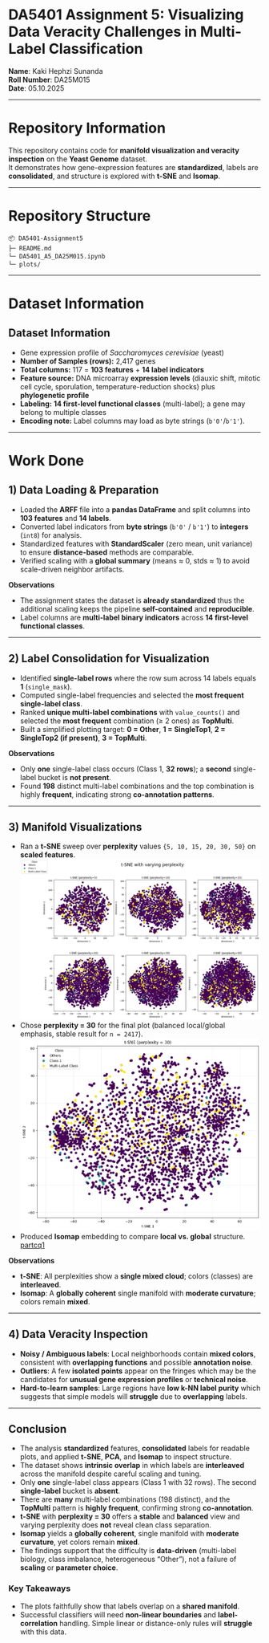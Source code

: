 # DA5401 Assignment 5:  Visualizing Data Veracity Challenges in Multi-Label Classification  

**Name**: Kaki Hephzi Sunanda<br>
**Roll Number**: DA25M015<br>
**Date**: 05.10.2025<br>

---

# Repository Information
This repository contains code for **manifold visualization and veracity inspection** on the **Yeast Genome** dataset.  
It demonstrates how gene-expression features are **standardized**, labels are **consolidated**, and structure is explored with **t-SNE** and **Isomap**.

---

# Repository Structure

```
📦 DA5401-Assignment5
├─ README.md
└─ DA5401_A5_DA25M015.ipynb
└─ plots/
```

---

# Dataset Information

## Dataset Information

- Gene expression profile of *Saccharomyces cerevisiae* (yeast)  
- **Number of Samples (rows):** 2,417 genes  
- **Total columns:** 117 = **103 features** + **14 label indicators**  
- **Feature source:** DNA microarray **expression levels** (diauxic shift, mitotic cell cycle, sporulation, temperature-reduction shocks) plus **phylogenetic profile**  
- **Labeling:** **14 first-level functional classes** (multi-label); a gene may belong to multiple classes  
- **Encoding note:** Label columns may load as byte strings (`b'0'`/`b'1'`).

---

# Work Done

## 1) Data Loading & Preparation
- Loaded the **ARFF** file into a **pandas DataFrame** and split columns into **103 features** and **14 labels**.
- Converted label indicators from **byte strings** (`b'0'` / `b'1'`) to **integers** (`int8`) for analysis.
- Standardized features with **StandardScaler** (zero mean, unit variance) to ensure **distance-based** methods are comparable.
- Verified scaling with a **global summary** (means $\approx$ 0, stds $\approx$ 1) to avoid scale-driven neighbor artifacts.

**Observations**
- The assignment states the dataset is **already standardized** thus the additional scaling keeps the pipeline **self-contained** and **reproducible**.
- Label columns are **multi-label binary indicators** across **14 first-level functional classes**.

---

## 2) Label Consolidation for Visualization
- Identified **single-label rows** where the row sum across 14 labels equals **1** (`single_mask`).
- Computed single-label frequencies and selected the **most frequent single-label class**.
- Ranked **unique multi-label combinations** with `value_counts()` and selected the **most frequent** combination (≥ 2 ones) as **TopMulti**.
- Built a simplified plotting target: **0 = Other**, **1 = SingleTop1**, **2 = SingleTop2 (if present)**, **3 = TopMulti**.

**Observations**
- Only **one** single-label class occurs (Class 1, **32 rows**); a **second** single-label bucket is **not present**.
- Found **198** distinct multi-label combinations and the top combination is highly **frequent**, indicating strong **co-annotation patterns**.

---

## 3) Manifold Visualizations
- Ran a **t-SNE** sweep over **perplexity** values `{5, 10, 15, 20, 30, 50}` on **scaled features**.
  ![partbq1](https://github.com/Sunanda-K-H/DA5401-Assignment5/blob/main/plots/partbq1.png)
- Chose **perplexity = 30** for the final plot (balanced local/global emphasis, stable result for `n = 2417`).
 ![partbq2](https://github.com/Sunanda-K-H/DA5401-Assignment5/blob/main/plots/partbq2.png)
- Produced **Isomap** embedding to compare **local vs. global** structure.
  [partcq1](https://github.com/Sunanda-K-H/DA5401-Assignment5/blob/main/plots/partcq1.png)

**Observations**
- **t-SNE**: All perplexities show a **single mixed cloud**; colors (classes) are **interleaved**.
- **Isomap**: A **globally coherent** single manifold with **moderate curvature**; colors remain **mixed**.

---

## 4) Data Veracity Inspection
- **Noisy / Ambiguous labels**: Local neighborhoods contain **mixed colors**, consistent with **overlapping functions** and possible **annotation noise**.
- **Outliers**: A few **isolated points** appear on the fringes which may be the candidates for **unusual gene expression profiles** or **technical noise**.
- **Hard-to-learn samples**: Large regions have **low k-NN label purity** which suggests that simple models will **struggle** due to **overlapping** labels.

---
## Conclusion

- The analysis **standardized** features, **consolidated** labels for readable plots, and applied **t-SNE**, **PCA**, and **Isomap** to inspect structure.
- The dataset shows **intrinsic overlap** in which labels are **interleaved** across the manifold despite careful scaling and tuning.
- Only **one** single-label class appears (Class 1 with 32 rows). The second **single-label** bucket is **absent**.
- There are **many** multi-label combinations (198 distinct), and the **TopMulti** pattern is **highly frequent**, confirming strong **co-annotation**.
- **t-SNE** with **perplexity = 30** offers a **stable** and **balanced** view and varying perplexity does **not** reveal clean class separation.
- **Isomap** yields a **globally coherent**, single manifold with **moderate curvature**, yet colors remain **mixed**.
- The findings support that the difficulty is **data-driven** (multi-label biology, class imbalance, heterogeneous “Other”), not a failure of **scaling** or **parameter choice**.

### Key Takeaways
- The plots faithfully show that labels overlap on a **shared manifold**.
- Successful classifiers will need **non-linear boundaries** and **label-correlation** handling. Simple linear or distance-only rules will **struggle** with this data.
